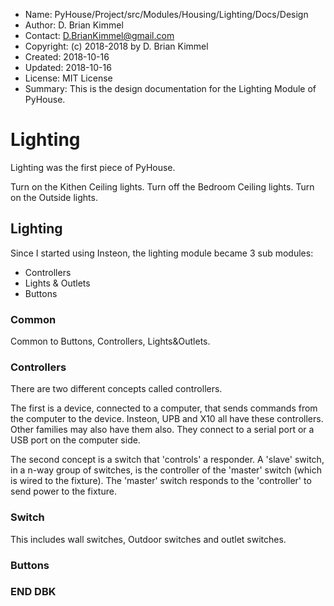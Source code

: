 * Name:      PyHouse/Project/src/Modules/Housing/Lighting/Docs/Design
* Author:    D. Brian Kimmel
* Contact:   D.BrianKimmel@gmail.com
* Copyright: (c) 2018-2018 by D. Brian Kimmel
* Created:   2018-10-16
* Updated:   2018-10-16
* License:   MIT License
* Summary:   This is the design documentation for the Lighting Module of PyHouse.


# Lighting

Lighting was the first piece of PyHouse.

Turn on the Kithen Ceiling lights.
Turn off the Bedroom Ceiling lights.
Turn on the Outside lights.

## Lighting

Since I started using Insteon, the lighting module became 3 sub modules:
* Controllers
* Lights & Outlets
* Buttons

### Common

Common to Buttons, Controllers, Lights&Outlets.



### Controllers

There are two different concepts called controllers.

The first is a device, connected to a computer, that sends commands from the computer to the device.
Insteon, UPB and X10 all have these controllers.  Other families may also have them also.
They connect to a serial port or a USB port on the computer side.

The second concept is a switch that 'controls' a responder.
A 'slave' switch, in a n-way group of switches, is the controller of the 'master' switch (which is wired to the fixture).
The 'master' switch responds to the 'controller' to send power to the fixture.


### Switch

This includes wall switches, Outdoor switches and outlet switches.


### Buttons


### END DBK
